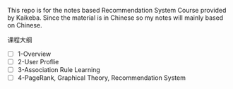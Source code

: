 This repo is for the notes based Recommendation System Course provided by Kaikeba. Since the material is in Chinese so my notes will mainly based on Chinese.

课程大纲
- [ ] 1-Overview
- [ ] 2-User Proflie
- [ ] 3-Association Rule Learning
- [ ] 4-PageRank, Graphical Theory, Recommendation System